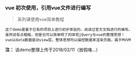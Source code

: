 ### vue 初次使用，引用vue文件进行编写

> 系列课使用vue简单教程

    这个demo是基于已有的项目上进行初步体验的，阅读过官方文档进行的编写。
    虽然说有点粗糙，但是也可以简单明了的体现jQuery与vue的整理思想！
    vue以data数据驱动view层，整体思想均以操控数据来渲染页面，属于MVVM
    

**注：** 该demo整理上传于2018/02/11（放假咯...）
